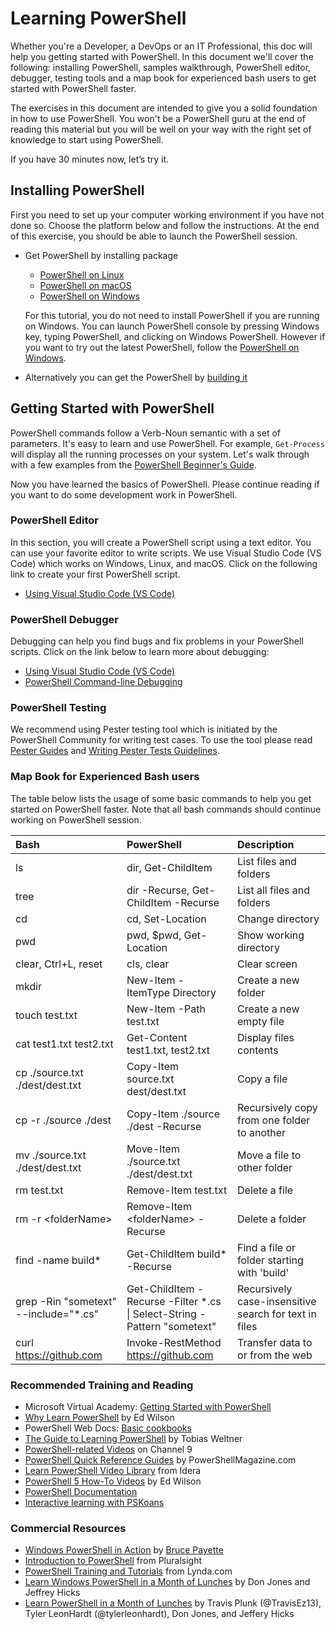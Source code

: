 # Learning PowerShell

Whether you're a Developer, a DevOps or an IT Professional, this doc will help you getting started with PowerShell.
In this document we'll cover the following:
installing PowerShell, samples walkthrough, PowerShell editor, debugger, testing tools and a map book for experienced bash users to get started with PowerShell faster.

The exercises in this document are intended to give you a solid foundation in how to use PowerShell.
You won't be a PowerShell guru at the end of reading this material but you will be well on your way with the right set of knowledge to start using PowerShell.

If you have 30 minutes now, let’s try it.

## Installing PowerShell

First you need to set up your computer working environment if you have not done so.
Choose the platform below and follow the instructions.
At the end of this exercise, you should be able to launch the PowerShell session.

- Get PowerShell by installing package
    * [PowerShell on Linux][inst-linux]
    * [PowerShell on macOS][inst-macos]
    * [PowerShell on Windows][inst-win]

  For this tutorial, you do not need to install PowerShell if you are running on Windows.
  You can launch PowerShell console by pressing Windows key, typing PowerShell, and clicking on Windows PowerShell.
  However if you want to try out the latest PowerShell, follow the [PowerShell on Windows][inst-win].

- Alternatively you can get the PowerShell by [building it](../../README.md#building-powershell)

[inst-linux]: https://docs.microsoft.com/powershell/scripting/setup/installing-powershell-core-on-linux?view=powershell-6
[inst-win]: https://docs.microsoft.com/powershell/scripting/setup/installing-powershell-core-on-windows?view=powershell-6
[inst-macos]: https://docs.microsoft.com/powershell/scripting/setup/installing-powershell-core-on-macos?view=powershell-6

## Getting Started with PowerShell

PowerShell commands follow a Verb-Noun semantic with a set of parameters.
It's easy to learn and use PowerShell.
For example, `Get-Process` will display all the running processes on your system.
Let's walk through with a few examples from the [PowerShell Beginner's Guide](powershell-beginners-guide.md).

Now you have learned the basics of PowerShell.
Please continue reading if you want to do some development work in PowerShell.

### PowerShell Editor

In this section, you will create a PowerShell script using a text editor.
You can use your favorite editor to write scripts.
We use Visual Studio Code (VS Code) which works on Windows, Linux, and macOS.
Click on the following link to create your first PowerShell script.

- [Using Visual Studio Code (VS Code)](https://docs.microsoft.com/powershell/scripting/components/vscode/using-vscode?view=powershell-6)

### PowerShell Debugger

Debugging can help you find bugs and fix problems in your PowerShell scripts.
Click on the link below to learn more about debugging:

- [Using Visual Studio Code (VS Code)](https://docs.microsoft.com/powershell/scripting/components/vscode/using-vscode?view=powershell-6#debugging-with-visual-studio-code)
- [PowerShell Command-line Debugging][cli-debugging]

[use-vscode-editor]:./using-vscode.md#editing-with-vs-code
[cli-debugging]:./debugging-from-commandline.md
[get-powershell]:../../README.md#get-powershell
[build-powershell]:../../README.md#building-the-repository

### PowerShell Testing

We recommend using Pester testing tool which is initiated by the PowerShell Community for writing test cases.
To use the tool please read [Pester Guides](https://github.com/pester/Pester) and [Writing Pester Tests Guidelines](https://github.com/PowerShell/PowerShell/blob/master/docs/testing-guidelines/WritingPesterTests.md).

### Map Book for Experienced Bash users

The table below lists the usage of some basic commands to help you get started on PowerShell faster.
Note that all bash commands should continue working on PowerShell session.

| Bash                            | PowerShell                              | Description
|:--------------------------------|:----------------------------------------|:---------------------
| ls                              | dir, Get-ChildItem                      | List files and folders
| tree                            | dir -Recurse, Get-ChildItem -Recurse    | List all files and folders
| cd                              | cd, Set-Location                        | Change directory
| pwd                             | pwd, $pwd, Get-Location                 | Show working directory
| clear, Ctrl+L, reset            | cls, clear                              | Clear screen
| mkdir                           | New-Item -ItemType Directory            | Create a new folder
| touch test.txt                  | New-Item -Path test.txt                 | Create a new empty file
| cat test1.txt test2.txt         | Get-Content test1.txt, test2.txt        | Display files contents
| cp ./source.txt ./dest/dest.txt | Copy-Item source.txt dest/dest.txt      | Copy a file
| cp -r ./source ./dest           | Copy-Item ./source ./dest -Recurse      | Recursively copy from one folder to another
| mv ./source.txt ./dest/dest.txt | Move-Item ./source.txt ./dest/dest.txt  | Move a file to other folder
| rm test.txt                     | Remove-Item test.txt                    | Delete a file
| rm -r &lt;folderName>           | Remove-Item &lt;folderName> -Recurse    | Delete a folder
| find -name build*               | Get-ChildItem build* -Recurse           | Find a file or folder starting with 'build'
| grep -Rin "sometext" --include="*.cs" |Get-ChildItem -Recurse -Filter *.cs <br> \| Select-String -Pattern "sometext" | Recursively case-insensitive search for text in files
| curl https://github.com         | Invoke-RestMethod https://github.com    | Transfer data to or from the web

### Recommended Training and Reading

- Microsoft Virtual Academy: [Getting Started with PowerShell][getstarted-with-powershell]
- [Why Learn PowerShell][why-learn-powershell] by Ed Wilson
- PowerShell Web Docs: [Basic cookbooks][basic-cookbooks]
- [The Guide to Learning PowerShell][ebook-from-Idera] by Tobias Weltner
- [PowerShell-related Videos][channel9-learn-powershell] on Channel 9
- [PowerShell Quick Reference Guides][quick-reference] by PowerShellMagazine.com
- [Learn PowerShell Video Library][idera-learn-powershell] from Idera
- [PowerShell 5 How-To Videos][script-guy-how-to] by Ed Wilson
- [PowerShell Documentation](https://docs.microsoft.com/powershell)
- [Interactive learning with PSKoans](https://aka.ms/pskoans)

### Commercial Resources

- [Windows PowerShell in Action][in-action] by [Bruce Payette](https://github.com/brucepay)
- [Introduction to PowerShell][powershell-intro] from Pluralsight
- [PowerShell Training and Tutorials][lynda-training] from Lynda.com
- [Learn Windows PowerShell in a Month of Lunches][learn-win-powershell] by Don Jones and Jeffrey Hicks
- [Learn PowerShell in a Month of Lunches][learn-powershell] by Travis Plunk (@TravisEz13), Tyler LeonHardt (@tylerleonhardt), Don Jones, and Jeffery Hicks

[in-action]: https://www.amazon.com/Windows-PowerShell-Action-Second-Payette/dp/1935182137
[powershell-intro]: https://www.pluralsight.com/courses/powershell-intro
[lynda-training]: https://www.lynda.com/PowerShell-training-tutorials/5779-0.html
[learn-win-powershell]: https://www.amazon.com/Learn-Windows-PowerShell-Month-Lunches/dp/1617294160
[learn-powershell]: https://www.manning.com/books/learn-powershell-in-a-month-of-lunches-linux-and-macos-edition

[getstarted-with-powershell]: https://channel9.msdn.com/Series/GetStartedPowerShell3
[why-learn-powershell]: https://blogs.technet.microsoft.com/heyscriptingguy/2014/10/18/weekend-scripter-why-learn-powershell/
[Using Windows PowerShell for Administration]: https://docs.microsoft.com/powershell/scripting/getting-started/fundamental/using-windows-powershell-for-administration?view=powershell-6
[ebook-from-Idera]:https://www.idera.com/resourcecentral/whitepapers/powershell-ebook
[channel9-learn-powershell]: https://channel9.msdn.com/Search?term=powershell#ch9Search
[idera-learn-powershell]: https://community.idera.com/database-tools/powershell/video_library/
[quick-reference]: https://www.powershellmagazine.com/2014/04/24/windows-powershell-4-0-and-other-quick-reference-guides/
[script-guy-how-to]:https://blogs.technet.microsoft.com/tommypatterson/2015/09/04/ed-wilsons-powershell5-videos-now-on-channel9-2/
[basic-cookbooks]:https://docs.microsoft.com/powershell/scripting/samples/sample-scripts-for-administration?view=powershell-6
